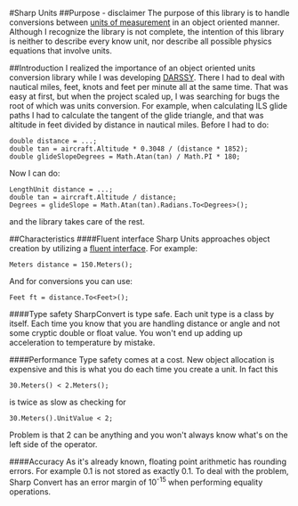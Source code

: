 #Sharp Units
##Purpose - disclaimer
The purpose of this library is to handle conversions between [units of measurement](https://en.wikipedia.org/wiki/Conversion_of_units) in an object oriented manner. Although I recognize the library is not complete, the intention of this library is neither to describe every know unit, nor describe all possible physics equations that involve units.

##Introduction
I realized the importance of an object oriented units conversion library while I was developing [DARSSY](http://darssy.com/). There I had to deal with nautical miles, feet, knots and feet per minute all at the same time. That was easy at first, but when the project scaled up, I was searching for bugs the root of which was units conversion.
For example, when calculating ILS glide paths I had to calculate the tangent of the glide triangle, and that was altitude in feet divided by distance in nautical miles. Before I had to do:
```
double distance = ...;
double tan = aircraft.Altitude * 0.3048 / (distance * 1852);
double glideSlopeDegrees = Math.Atan(tan) / Math.PI * 180;
```
Now I can do:
```
LengthUnit distance = ...;
double tan = aircraft.Altitude / distance;
Degrees = glideSlope = Math.Atan(tan).Radians.To<Degrees>();
```
and the library takes care of the rest.

##Characteristics
####Fluent interface
Sharp Units approaches object creation by utilizing a [fluent interface](https://en.wikipedia.org/wiki/Fluent_interface). For example:

`Meters distance = 150.Meters();`

And for conversions you can use:

`Feet ft = distance.To<Feet>();`


####Type safety
SharpConvert is type safe. Each unit type is a class by itself. Each time you know that you are handling distance or angle and not some cryptic double or float value. You won't end up adding up acceleration to temperature by mistake.

####Performance
Type safety comes at a cost. New object allocation is expensive and this is what you do each time you create a unit. In fact this

`30.Meters() < 2.Meters();`

is twice as slow as checking for

`30.Meters().UnitValue < 2;`

Problem is that 2 can be anything and you won't always know what's on the left side of the operator.

####Accuracy
As it's already known, floating point arithmetic has rounding errors. For example 0.1 is not stored as exactly 0.1. To deal with the problem, Sharp Convert has an error margin of 10<sup>-15</sup> when performing equality operations.
